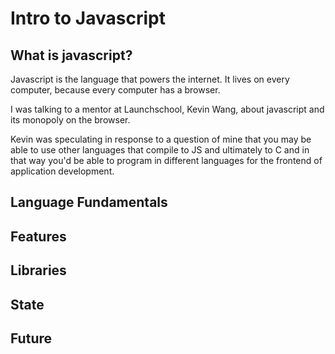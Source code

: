 # Intro to Javascript

## What is javascript?

Javascript is the language that powers the internet. It lives on every computer, because every computer has a browser. 

I was talking to a mentor at Launchschool, Kevin Wang, about javascript and its monopoly on the browser.

Kevin was speculating in response to a question of mine that you may be able to use other languages that compile to JS and ultimately to C and in that way you'd be able to program in different languages for the frontend of application development. 

## Language Fundamentals

## Features

## Libraries

## State

## Future
